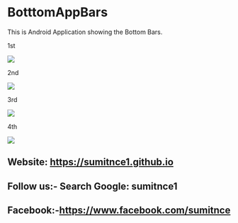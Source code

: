 # BotttomAppBars
This is Android Application showing the Bottom Bars.

1st

<img src="/Shot/s1.png">

2nd

<img src="/Shot/s2.png">

3rd

<img src="/Shot/s3.png">

4th

<img src="/Shot/s4.png">

## Website: https://sumitnce1.github.io
## Follow us:- Search Google: sumitnce1
## Facebook:-https://www.facebook.com/sumitnce
